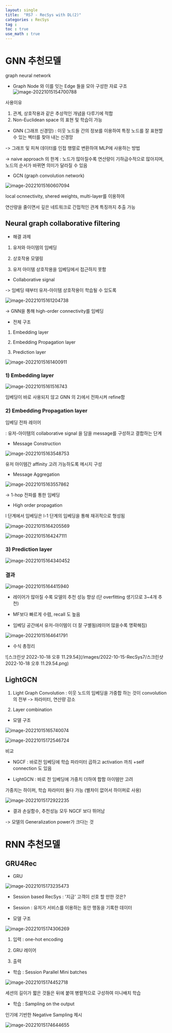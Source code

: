 ```yaml
---
layout: single
title:  "RS7 - RecSys with DL(2)"
categories : RecSys
tag : 
toc : true
use_math : true
---
```


# GNN 추천모델
graph neural network


+ Graph
Node 와 이를 잇는 Edge 들을 모아 구성한 자료 구조
![image-20221015154700788](/images/2022-10-15-RecSys7/image-20221015154700788.png)

사용이유
1) 관계, 상호작용과 같은 추상적인 개념을 다루기에 적합
2) Non-Euclidean space 의 표현 및 학습이 가능

+ GNN (그래프 신경망)
: 이웃 노드들 간의 정보를 이용하여 특정 노드를 잘 표현할 수 있는 벡터를 찾아 내는 신경망

-> 그래프 및 피쳐 데이터를 인접 행렬로 변환하여 MLP에 사용하는 방법

-> naive approach 의 한계 : 노드가 많아질수록 연산량이 기하급수적으로 많아지며, 노드의 순서가 바뀌면 의미가 달라질 수 있음

+ GCN (graph convolution network)

![image-20221015160607094](/images/2022-10-15-RecSys7/image-20221015160607094.png)

local ocnnectivity, shered weights, multi-layer를 이용하여 

연산량을 줄이면서 깊은 네트워크로 간접적인 관계 특징까지 추출 가능


## Neural graph collaborative filtering

+ 해결 과제

1) 유저와 아이템의 임베딩

2) 상호작용 모델링

3) 유저 아이템 상호작용을 임베딩에서 접근하지 못함

+ Collaborative signal

-> 임베딩 때부터 유저-아이템 상호작용이 학습될 수 있도록 

![image-20221015161204738](/images/2022-10-15-RecSys7/image-20221015161204738.png)

-> GNN을 통해  high-order connectivity를 임베딩


+ 전체 구조

1) Embedding layer

2) Embedding Propagation layer

3) Prediction layer

![image-20221015161400911](/images/2022-10-15-RecSys7/image-20221015161400911.png)

### 1) Embedding layer

![image-20221015161516743](/images/2022-10-15-RecSys7/image-20221015161516743.png)

임베딩이 바로 사용되지 않고 GNN 의 2)에서 전파시켜 refine함

### 2) Embedding Propagation layer
임베딩 전파 레이어

: 유저-아이템의 collaborative signal 을 담을 message를 구성하고 결합하는 단계

+ Message Construction

![image-20221015163548753](/images/2022-10-15-RecSys7/image-20221015163548753.png)

유저 아이템간 affinity 고려 가능하도록 메시지 구성

+ Message Aggregation

![image-20221015163557862](/images/2022-10-15-RecSys7/image-20221015163557862.png)

-> 1-hop 전파를 통한 임베딩

+ High order propagation

l 단계에서 임베딩은 l-1 단계의 임베딩을 통해 재귀적으로 형성됨

![image-20221015164205569](/images/2022-10-15-RecSys7/image-20221015164205569.png)

![image-20221015164247111](/images/2022-10-15-RecSys7/image-20221015164247111.png)


### 3) Prediction layer

![image-20221015164340452](/images/2022-10-15-RecSys7/image-20221015164340452.png)

### 결과

![image-20221015164415940](/images/2022-10-15-RecSys7/image-20221015164415940.png)

+ 레이어가 많아질 수록 모델의 추천 성능 향상 
(단 overfitting 생기므로 3~4개 추천)

+ MF보다 빠르게 수렴, recall 도 높음
+ 임베딩 공간에서 유저-아이템이 더 잘 구별됨(레이어 많을수록 명확해짐)

![image-20221015164641791](/images/2022-10-15-RecSys7/image-20221015164641791.png)



+ 수식 총정리

![스크린샷 2022-10-18 오후 11.29.54](/images/2022-10-15-RecSys7/스크린샷 2022-10-18 오후 11.29.54.png)


## LightGCN
1) Light Graph Convolution
 : 이웃 노드의 임베딩을 가중합 하는 것이 convolution의 전부 -> 파라미터, 연산량 감소

2) Layer combination

+ 모델 구조

![image-20221015165740074](/images/2022-10-15-RecSys7/image-20221015165740074.png)

![image-20221015172546724](/images/2022-10-15-RecSys7/image-20221015172546724.png)

비교
+ NGCF : 바로전 임베딩에 학습 파라미터 곱하고 activation 까즤
+self connection 도 있음

+ LightGCN : 바로 전 임베딩에 가중치 더하여 합함
아이템만 고려

가중치는 하이퍼, 학습 파라미터 둘다 가능 (별차이 없어서 하이퍼로 사용)

![image-20221015172922235](/images/2022-10-15-RecSys7/image-20221015172922235.png)

+ 결과
손실함수, 추천성능 모두 NGCF 보다 뛰어남

-> 모델의 Generalization power가 크다는 것



# RNN 추천모델

## GRU4Rec
+ GRU

![image-20221015173235473](/images/2022-10-15-RecSys7/image-20221015173235473.png)

+ Session based RecSys
: '지금' 고객이 선호 할 만한 것은?

+ Session : 유저가 서비스를 이용하는 동안 행동을 기록한 데이터


+ 모델 구조

![image-20221015174306269](/images/2022-10-15-RecSys7/image-20221015174306269.png)

1) 입력 : one-hot encoding 

2) GRU 레이어 

3) 출력 

+ 학습 : Session Parallel Mini batches

![image-20221015174452718](/images/2022-10-15-RecSys7/image-20221015174452718.png)

세션의 길이가 짧은 것들은 뒤에 붙여 병렬적으로 구성하여 미니배치 학습

+ 학습 : Sampling on the output

인기에 기반한 Negative Sampling 제시

![image-20221015174644655](/images/2022-10-15-RecSys7/image-20221015174644655.png)


